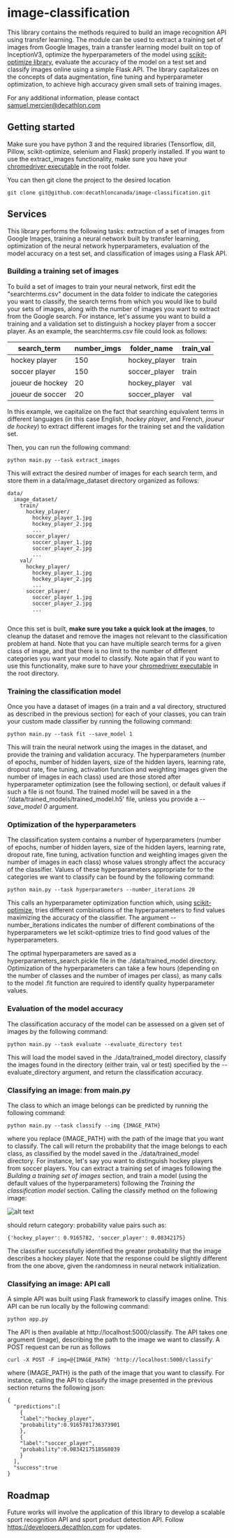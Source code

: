 # image-classification

This library contains the methods required to build an image recognition API using transfer learning. The module can be used to extract a training set of images from Google Images, train a transfer learning model built on top of InceptionV3, optimize the hyperparameters of the model using [scikit-optimize library](https://scikit-optimize.github.io/), evaluate the accuracy of the model on a test set and classify images online using a simple Flask API. The library capitalizes on the concepts of data augmentation, fine tuning and hyperparameter optimization, to achieve high accuracy given small sets of training images. 

For any additional information, please contact samuel.mercier@decathlon.com

## Getting started
Make sure you have python 3 and the required libraries (Tensorflow, dill, Pillow, scikit-optimize, selenium and Flask) properly installed. If you want to use the extract_images functionality, make sure you have your [chromedriver executable](http://chromedriver.chromium.org/) in the root folder. 

You can then git clone the project to the desired location
```
git clone git@github.com:decathloncanada/image-classification.git
```

## Services
This library performs the following tasks: extraction of a set of images from Google Images, training a neural network built by transfer learning, optimization of the neural network hyperparameters, evaluation of the model accuracy on a test set, and classification of images using a Flask API.

### Building a training set of images
To build a set of images to train your neural network, first edit the "searchterms.csv" document in the data folder to indicate the categories you want to classify, the search terms from which you would like to build your sets of images, along with the number of images you want to extract from the Google search. For instance, let's assume you want to build a training and a validation set to distinguish a hockey player from a soccer player. As an example, the searchterms.csv file could look as follows:

| search_term | number_imgs | folder_name | train_val |
| ------------- |-------------|-------------|-------------|
| hockey player  | 150 | hockey_player | train |
| soccer player  | 150 | soccer_player | train |
| joueur de hockey | 20 | hockey_player | val |
| joueur de soccer | 20 | soccer_player | val |

In this example, we capitalize on the fact that searching equivalent terms in different languages (in this case English, *hockey player*, and French, *joueur de hockey*) to extract different images for the training set and the validation set.

Then, you can run the following command:
```
python main.py --task extract_images
```
This will extract the desired number of images for each search term, and store them in a data/image_dataset directory organized as follows:
```
data/
  image_dataset/
    train/
      hockey_player/
        hockey_player_1.jpg
        hockey_player_2.jpg
        ...
      soccer_player/
        soccer_player_1.jpg
        soccer_player_2.jpg
        ...
    val/
      hockey_player/
        hockey_player_1.jpg
        hockey_player_2.jpg
        ...
      soccer_player/
        soccer_player_1.jpg
        soccer_player_2.jpg
        ...
        
```
Once this set is built, **make sure you take a quick look at the images**, to cleanup the dataset and remove the images not relevant to the classification problem at hand. Note that you can have multiple search terms for a given class of image, and that there is no limit to the number of different categories you want your model to classify. Note again that if you want to use this functionality, make sure to have your [chromedriver executable](http://chromedriver.chromium.org/) in the root directory.

### Training the classification model
Once you have a dataset of images (in a train and a val directory, structured as described in the previous section) for each of your classes, you can train your custom made classifier by running the following command:
```
python main.py --task fit --save_model 1
```
This will train the neural network using the images in the dataset, and provide the training and validation accuracy. The hyperparameters (number of epochs, number of hidden layers, size of the hidden layers, learning rate, dropout rate, fine tuning, activation function and weighting images given the number of images in each class) used are those stored after hyperparameter optimization (see the following section), or default values if such a file is not found. The trained model will be saved in a the '/data/trained_models/trained_model.h5' file, unless you provide a *--save_model 0* argument.  

### Optimization of the hyperparameters
The classification system contains a number of hyperparameters (number of epochs, number of hidden layers, size of the hidden layers, learning rate, dropout rate, fine tuning, activation function and weighting images given the number of images in each class) whose values strongly affect the accuracy of the classifier. Values of these hyperparameters appropriate for to the categories we want to classify can be found by the following command:
```
python main.py --task hyperparameters --number_iterations 20
```
This calls an hyperparameter optimization function which, using [scikit-optimize](https://scikit-optimize.github.io/), tries different combinations of the hyperparameters to find values maximizing the accuracy of the classifier. The argument --number_iterations indicates the number of different combinations of the hyperparameters we let scikit-optimize tries to find good values of the hyperparameters. 

The optimal hyperparameters are saved as a hyperparameters_search.pickle file in the ./data/trained_model directory. Optimization of the hyperparameters can take a few hours (depending on the number of classes and the number of images per class), as many calls to the model .fit function are required to identify quality hyperparameter values.

### Evaluation of the model accuracy
The classification accuracy of the model can be assessed on a given set of images by the following command:
```
python main.py --task evaluate --evaluate_directory test
```
This will load the model saved in the ./data/trained_model directory, classify the images found in the directory (either train, val or test) specified by the --evaluate_directory argument, and return the classification accuracy.

### Classifying an image: from main.py
The class to which an image belongs can be predicted by running the following command:
```
python main.py --task classify --img {IMAGE_PATH}
```
where you replace {IMAGE_PATH} with the path of the image that you want to classify. The call will return the probability that the image belongs to each class, as classified by the model saved in the ./data/trained_model directory. For instance, let's say you want to distinguish hockey players from soccer players. You can extract a training set of images following the *Building a training set of images* section, and train a model (using the default values of the hyperparameters) following the *Training the classification model* section. Calling the classify method on the following image:

![alt text](https://rdsmedia.cookieless.ca/sports/hockey/nhl/player/212x296/xt.fss.l.nhl.com-p.5497.jpg)

should return category: probability value pairs such as:
```
{'hockey_player': 0.9165782, 'soccer_player': 0.08342175}
```
The classifier successfully identified the greater probability that the image describes a hockey player. Note that the response could be slightly different from the one above, given the randomness in neural network initialization.

### Classifying an image: API call
A simple API was built using Flask framework to classify images online. This API can be run locally by the following command:
```
python app.py
```
The API is then available at http://localhost:5000/classify. The API takes one argument (image), describing the path to the image we want to classify. A POST request can be run as follows

```
curl -X POST -F img=@{IMAGE_PATH} 'http://localhost:5000/classify'
```
where {IMAGE_PATH} is the path of the image that you want to classify. For instance, calling the API to classify the image presented in the previous section returns the following json:

```
{
  "predictions":[
    {
    "label":"hockey_player",
    "probability":0.9165781736373901
    },
    {
    "label":"soccer_player",
    "probability":0.0834217518568039
    }
  ],
  "success":true
}

```
## Roadmap
Future works will involve the application of this library to develop a scalable sport recognition API and sport product detection API. Follow https://developers.decathlon.com for updates.
